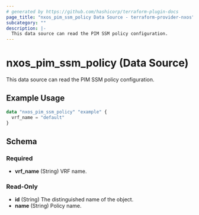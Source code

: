 ```yaml
---
# generated by https://github.com/hashicorp/terraform-plugin-docs
page_title: "nxos_pim_ssm_policy Data Source - terraform-provider-nxos"
subcategory: ""
description: |-
  This data source can read the PIM SSM policy configuration.
---
```


# nxos_pim_ssm_policy (Data Source)

This data source can read the PIM SSM policy configuration.

## Example Usage

```terraform
data "nxos_pim_ssm_policy" "example" {
  vrf_name = "default"
}
```

<!-- schema generated by tfplugindocs -->
## Schema

### Required

- **vrf_name** (String) VRF name.

### Read-Only

- **id** (String) The distinguished name of the object.
- **name** (String) Policy name.


